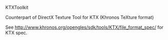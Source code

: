 KTXToolkit

Counterpart of DirectX Texture Tool for KTX (Khronos TeXture format)

See http://www.khronos.org/opengles/sdk/tools/KTX/file_format_spec/ for KTX spec.
